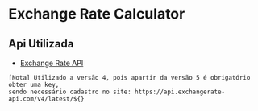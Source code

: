 ﻿# Exchange Rate Calculator

## Api Utilizada

 + [Exchange Rate API](https://www.exchangerate-api.com/)
 ```
 [Nota] Utilizado a versão 4, pois apartir da versão 5 é obrigatório obter uma key,
 sendo necessário cadastro no site: https://api.exchangerate-api.com/v4/latest/${}
 ```


